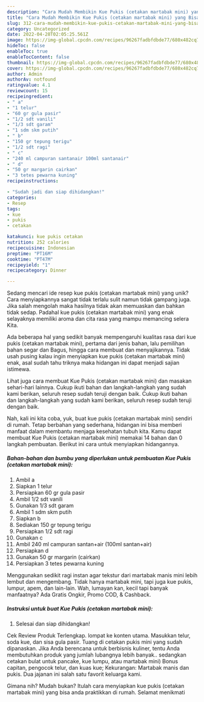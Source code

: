 ```yaml
---
description: "Cara Mudah Membikin Kue Pukis (cetakan martabak mini) yang Bisa Manjain Lidah"
title: "Cara Mudah Membikin Kue Pukis (cetakan martabak mini) yang Bisa Manjain Lidah"
slug: 312-cara-mudah-membikin-kue-pukis-cetakan-martabak-mini-yang-bisa-manjain-lidah
category: Uncategorized
date: 2022-04-28T02:05:25.561Z
image: https://img-global.cpcdn.com/recipes/96267fadbfdbde77/680x482cq70/kue-pukis-cetakan-martabak-mini-foto-resep-utama.jpg
hideToc: false
enableToc: true
enableTocContent: false
thumbnail: https://img-global.cpcdn.com/recipes/96267fadbfdbde77/680x482cq70/kue-pukis-cetakan-martabak-mini-foto-resep-utama.jpg
cover: https://img-global.cpcdn.com/recipes/96267fadbfdbde77/680x482cq70/kue-pukis-cetakan-martabak-mini-foto-resep-utama.jpg
author: Admin
authorAv: notfound
ratingvalue: 4.1
reviewcount: 15
recipeingredient:
- " a"
- "1 telur"
- "60 gr gula pasir"
- "1/2 sdt vanili"
- "1/3 sdt garam"
- "1 sdm skm putih"
- " b"
- "150 gr tepung terigu"
- "1/2 sdt ragi"
- " c"
- "240 ml campuran santanair 100ml santanair"
- " d"
- "50 gr margarin cairkan"
- "3 tetes pewarna kuning"
recipeinstructions:

- "Sudah jadi dan siap dihidangkan!"
categories:
- Resep
tags:
- kue
- pukis
- cetakan

katakunci: kue pukis cetakan 
nutrition: 252 calories
recipecuisine: Indonesian
preptime: "PT16M"
cooktime: "PT47M"
recipeyield: "1"
recipecategory: Dinner

---
```





Sedang mencari ide resep kue pukis (cetakan martabak mini) yang unik? Cara menyiapkannya sangat tidak terlalu sulit namun tidak gampang juga. Jika salah mengolah maka hasilnya tidak akan memuaskan dan bahkan tidak sedap. Padahal kue pukis (cetakan martabak mini) yang enak selayaknya memiliki aroma dan cita rasa yang mampu memancing selera Kita.





Ada beberapa hal yang sedikit banyak mempengaruhi kualitas rasa dari kue pukis (cetakan martabak mini), pertama dari jenis bahan, lalu pemilihan bahan segar dan Bagus, hingga cara membuat dan menyajikannya. Tidak usah pusing kalau ingin menyiapkan kue pukis (cetakan martabak mini) enak,      asal sudah tahu triknya maka hidangan ini dapat menjadi sajian istimewa.














Lihat juga cara membuat Kue Pukis (cetakan martabak mini) dan masakan sehari-hari lainnya. Cukup ikuti bahan dan langkah-langkah yang sudah kami berikan, seluruh resep sudah teruji dengan baik. Cukup ikuti bahan dan langkah-langkah yang sudah kami berikan, seluruh resep sudah teruji dengan baik.






Nah, kali ini kita coba, yuk, buat kue pukis (cetakan martabak mini) sendiri di rumah. Tetap berbahan yang sederhana, hidangan ini bisa memberi manfaat dalam membantu menjaga kesehatan tubuh kita. Kamu dapat membuat Kue Pukis (cetakan martabak mini) memakai 14 bahan dan 0 langkah pembuatan. Berikut ini cara untuk menyiapkan hidangannya.

<!--inarticleads1-->

##### Bahan-bahan dan bumbu yang diperlukan untuk pembuatan Kue Pukis (cetakan martabak mini):

1. Ambil  a
1. Siapkan 1 telur
1. Persiapkan 60 gr gula pasir
1. Ambil 1/2 sdt vanili
1. Gunakan 1/3 sdt garam
1. Ambil 1 sdm skm putih
1. Siapkan  b
1. Sediakan 150 gr tepung terigu
1. Persiapkan 1/2 sdt ragi
1. Gunakan  c
1. Ambil 240 ml campuran santan+air (100ml santan+air)
1. Persiapkan  d
1. Gunakan 50 gr margarin (cairkan)
1. Persiapkan 3 tetes pewarna kuning


Menggunakan sedikit ragi instan agar tekstur dari martabak manis mini lebih lembut dan mengembang. Tidak hanya martabak mini, tapi juga kue pukis, lumpur, apem, dan lain-lain. Wah, lumayan kan, kecil tapi banyak manfaatnya? Ada Gratis Ongkir, Promo COD, &amp; Cashback. 

<!--inarticleads2-->

##### Instruksi untuk buat Kue Pukis (cetakan martabak mini):


1. Selesai dan siap dihidangkan!

Cek Review Produk Terlengkap. lompat ke konten utama. Masukkan telur, soda kue, dan sisa gula pasir. Tuang di cetakan pukis mini yang sudah dipanaskan. Jika Anda berencana untuk berbisnis kuliner, tentu Anda membutuhkan produk yang jumlah lubangnya lebih banyak.. sedangkan cetakan bulat untuk pancake, kue lumpu, atau martabak mini) Bonus capitan, pengocok telur, dan kuas kue; Kekurangan: Martabak manis dan pukis. Dua jajanan ini salah satu favorit keluarga kami. 

Gimana nih? Mudah bukan? Itulah cara menyiapkan kue pukis (cetakan martabak mini) yang bisa anda praktikkan di rumah. Selamat menikmati
